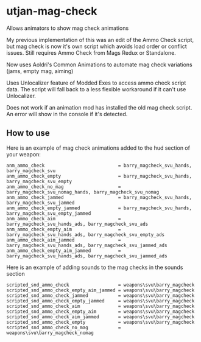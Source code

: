 # utjan-mag-check
Allows animators to show mag check animations

My previous implementation of this was an edit of the Ammo Check script, but mag check is now it's own script which avoids load order or conflict issues.
Still requires Ammo Check from Mags Redux or Standalone.

Now uses Aoldri's Common Animations to automate mag check variations (jams, empty mag, aiming)

Uses Unlocalizer feature of Modded Exes to access ammo check script data. The script will fall back to a less flexible workaround if it can't use Unlocalizer.

Does not work if an animation mod has installed the old mag check script. An error will show in the console if it's detected.

## How to use
Here is an example of mag check animations added to the hud section of your weapon:

```
anm_ammo_check                           = barry_magcheck_svu_hands, barry_magcheck_svu
anm_ammo_check_empty                     = barry_magcheck_svu_hands, barry_magcheck_svu_empty
anm_ammo_check_no_mag                    = barry_magcheck_svu_nomag_hands, barry_magcheck_svu_nomag
anm_ammo_check_jammed                    = barry_magcheck_svu_hands, barry_magcheck_svu_jammed
anm_ammo_check_empty_jammed              = barry_magcheck_svu_hands, barry_magcheck_svu_empty_jammed
anm_ammo_check_aim                       = barry_magcheck_svu_hands_ads, barry_magcheck_svu_ads
anm_ammo_check_empty_aim                 = barry_magcheck_svu_hands_ads, barry_magcheck_svu_empty_ads
anm_ammo_check_aim_jammed                = barry_magcheck_svu_hands_ads, barry_magcheck_svu_jammed_ads
anm_ammo_check_empty_aim_jammed          = barry_magcheck_svu_hands_ads, barry_magcheck_svu_jammed_ads
```

Here is an example of adding sounds to the mag checks in the sounds section

```
scripted_snd_ammo_check                  = weapons\svu\barry_magcheck
scripted_snd_ammo_check_empty_aim_jammed = weapons\svu\barry_magcheck
scripted_snd_ammo_check_jammed           = weapons\svu\barry_magcheck
scripted_snd_ammo_check_empty_jammed     = weapons\svu\barry_magcheck
scripted_snd_ammo_check_aim              = weapons\svu\barry_magcheck
scripted_snd_ammo_check_empty_aim        = weapons\svu\barry_magcheck
scripted_snd_ammo_check_aim_jammed       = weapons\svu\barry_magcheck
scripted_snd_ammo_check_empty            = weapons\svu\barry_magcheck
scripted_snd_ammo_check_no_mag           = weapons\svu\barry_magcheck_nomag
```
